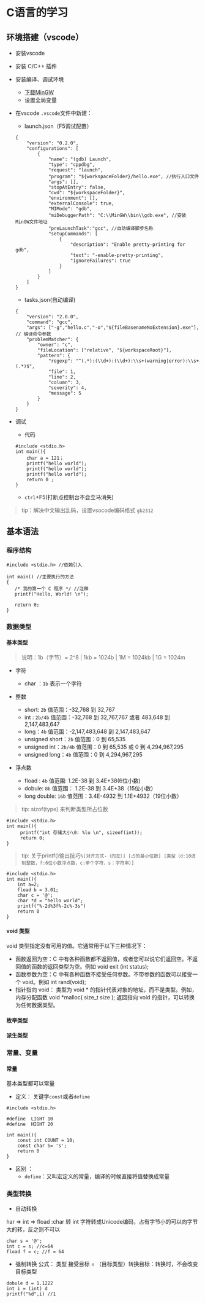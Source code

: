 # C语言的学习

## 环境搭建（vscode）

- 安装vscode
- 安装 C/C++ 插件
- 安装编译、调试环境
    - [下载MinGW](http://mingw.org/)
    - 设置全局变量
- 在vscode `.vscode`文件中新建：
    - launch.json（F5调试配置）
    ```
    {
        "version": "0.2.0",
        "configurations": [
            {
                "name": "(gdb) Launch",
                "type": "cppdbg",
                "request": "launch",
                "program": "${workspaceFolder}/hello.exe", //执行入口文件
                "args": [],
                "stopAtEntry": false,
                "cwd": "${workspaceFolder}",
                "environment": [],
                "externalConsole": true,
                "MIMode": "gdb",
                "miDebuggerPath": "C:\\MinGW\\bin\\gdb.exe", //安装MinGW文件地址
                "preLaunchTask":"gcc", //自动编译脚步名称
                "setupCommands": [
                    {
                        "description": "Enable pretty-printing for gdb",
                        "text": "-enable-pretty-printing",
                        "ignoreFailures": true
                    }
                ]
            }
        ]
    }
   
    ```
    
    - tasks.json(自动编译)

    ```
    {  
        "version": "2.0.0",  
        "command": "gcc",  
        "args": ["-g","hello.c","-o","${fileBasenameNoExtension}.exe"],    // 编译命令参数  
        "problemMatcher": {  
            "owner": "c",  
            "fileLocation": ["relative", "${workspaceRoot}"],  
            "pattern": {  
                "regexp": "^(.*):(\\d+):(\\d+):\\s+(warning|error):\\s+(.*)$",  
                "file": 1,  
                "line": 2,  
                "column": 3,  
                "severity": 4,  
                "message": 5  
            }  
        }  
    }  
    ```

- 调试 
    -   代码

    ```
    #include <stdio.h>
    int main(){
        char a = 121；
        printf("hello world");
        printf("hello world");
        printf("hello world");
        return 0 ;
    }
    ```
    -   `ctrl`+F5(打断点控制台不会立马消失)

>tip：解决中文输出乱码，设置vsocode编码格式 `gb2312`

## 基本语法
###  程序结构
```
#include <stdio.h> //依赖引入
 
int main() //主要执行的方法
{
   /* 我的第一个 C 程序 */ //注释
   printf("Hello, World! \n");
   
   return 0;
}
```

### 数据类型
#### 基本类型

> 说明：1b（字节）= 2^8  |  1kb = 1024b  |  1M = 1024kb |  1G = 1024m

- 字符
    - char ：`1b` 表示一个字符

- 整数
    -   short: `2b` 值范围：-32,768 到 32,767
    -   int : `2b/4b` 值范围：-32,768 到 32,767,767 或者 483,648 到 2,147,483,647
    -   long：`4b` 值范围：-2,147,483,648 到 2,147,483,647
    -   unsigned short：`2b` 值范围：0 到 65,535
    -   unsigned int：`2b/4b` 值范围：0 到 65,535 或 0 到 4,294,967,295
    -   unsigned long：`4b` 值范围：0 到 4,294,967,295
  
- 浮点数
    -   fload : `4b` 值范围:	1.2E-38 到 3.4E+38(6位小数)
    -   dobule: `8b` 值范围：   1.2E-38 到 3.4E+38（15位小数）
    -   long double: `16b` 值范围：3.4E-4932 到 1.1E+4932（19位小数）
> tip: sizof(type) 来判断类型所占位数
```
#include <stdio.h>
int main(){
     printf("int 存储大小\0: %lu \n", sizeof(int));
     return 0;
}
```

>tip: 关于printf()输出技巧`%[对齐方式-（向左）] [占的最小位数] [类型（d:10进制整数，f:6位小数浮点数，c:单个字符，s：字符串）]`
```
#include <stdio.h>
int main(){
    int a=2;
    fload b = 3.01;
    char c = '@';
    char *d = "hello world";
    printf("%-2d%3f%-2c%-3s")
    return 0
}
```




#### void 类型
void 类型指定没有可用的值。它通常用于以下三种情况下：
- 	函数返回为空：C 中有各种函数都不返回值，或者您可以说它们返回空。不返回值的函数的返回类型为空。例如 void exit (int status);
-   函数参数为空：C 中有各种函数不接受任何参数。不带参数的函数可以接受一个 void。例如 int rand(void);
-   指针指向 void： 类型为 void * 的指针代表对象的地址，而不是类型。例如，内存分配函数 void *malloc( size_t size ); 返回指向 void 的指针，可以转换为任何数据类型。

#### 枚举类型


#### 派生类型


### 常量、变量

#### 常量

基本类型都可以常量
- 定义：
关键字`const`或者`define`
```
#include <stdio.h>

#define  LIGHT 10
#define  HIGHT 20

int main(){
    const int COUNT = 10;
    const char S= 's';
    return 0
}
```
- 区别 ：
    -   `define`：又叫宏定义的常量，编译的时候直接将值替换成常量

### 类型转换
- 自动转换
 
har => int => fload :char 转 int 字符转成Unicode编码，占有字节小的可以向字节大的转，反之则不可以
```
char s = '@';
int c = s; //c=64
fload f = c; //f = 64

```

- 强制转换
公式：  类型  接受目标 = （目标类型）转换目标：转换时，不会改变目标类型

```
dobule d = 1.1222
int i = (int) d
printf("%d",i) //1
```



